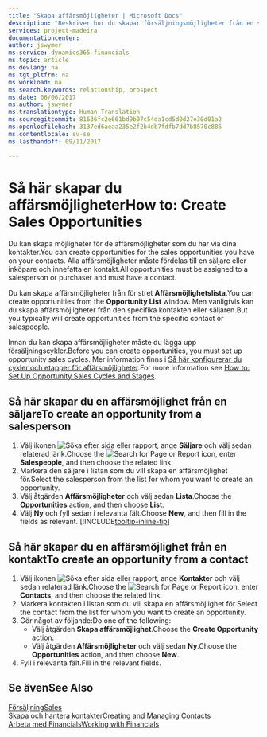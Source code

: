 ```yaml
---
title: "Skapa affärsmöjligheter | Microsoft Docs"
description: "Beskriver hur du skapar försäljningsmöjligheter från en säljare eller kontakt i Financials."
services: project-madeira
documentationcenter: 
author: jswymer
ms.service: dynamics365-financials
ms.topic: article
ms.devlang: na
ms.tgt_pltfrm: na
ms.workload: na
ms.search.keywords: relationship, prospect
ms.date: 06/06/2017
ms.author: jswymer
ms.translationtype: Human Translation
ms.sourcegitcommit: 81636fc2e661bd9b07c54da1cd5d0d27e30d01a2
ms.openlocfilehash: 3137ed6aeaa235e2f2b4db7fdfb7dd7b8570c886
ms.contentlocale: sv-se
ms.lasthandoff: 09/11/2017

---
```

# <a name="how-to-create-sales-opportunities"></a><span data-ttu-id="b5e3e-103">Så här skapar du affärsmöjligheter</span><span class="sxs-lookup"><span data-stu-id="b5e3e-103">How to: Create Sales Opportunities</span></span>
<span data-ttu-id="b5e3e-104">Du kan skapa möjligheter för de affärsmöjligheter som du har via dina kontakter.</span><span class="sxs-lookup"><span data-stu-id="b5e3e-104">You can create opportunities for the sales opportunities you have on your contacts.</span></span> <span data-ttu-id="b5e3e-105">Alla affärsmöjligheter måste fördelas till en säljare eller inköpare och innefatta en kontakt.</span><span class="sxs-lookup"><span data-stu-id="b5e3e-105">All opportunities must be assigned to a salesperson or purchaser and must have a contact.</span></span>

<span data-ttu-id="b5e3e-106">Du kan skapa affärsmöjligheter från fönstret **Affärsmöjlighetslista**.</span><span class="sxs-lookup"><span data-stu-id="b5e3e-106">You can create opportunities from the **Opportunity List** window.</span></span> <span data-ttu-id="b5e3e-107">Men vanligtvis kan du skapa affärsmöjligheter från den specifika kontakten eller säljaren.</span><span class="sxs-lookup"><span data-stu-id="b5e3e-107">But you typically will create opportunities from the specific contact or salespeople.</span></span>

<span data-ttu-id="b5e3e-108">Innan du kan skapa affärsmöjligheter måste du lägga upp försäljningscykler.</span><span class="sxs-lookup"><span data-stu-id="b5e3e-108">Before you can create opportunities, you must set up opportunity sales cycles.</span></span> <span data-ttu-id="b5e3e-109">Mer information finns i [Så här konfigurerar du cykler och etapper för affärsmöjligheter](marketing-how-setup-opportunity-sales-cycles-stages.md).</span><span class="sxs-lookup"><span data-stu-id="b5e3e-109">For more information see [How to: Set Up Opportunity Sales Cycles and Stages](marketing-how-setup-opportunity-sales-cycles-stages.md).</span></span>

## <a name="to-create-an-opportunity-from-a-salesperson"></a><span data-ttu-id="b5e3e-110">Så här skapar du en affärsmöjlighet från en säljare</span><span class="sxs-lookup"><span data-stu-id="b5e3e-110">To create an opportunity from a salesperson</span></span>
1. <span data-ttu-id="b5e3e-111">Välj ikonen ![Söka efter sida eller rapport](media/ui-search/search_small.png "ikonen Söka efter sida eller rapport"), ange **Säljare** och välj sedan relaterad länk.</span><span class="sxs-lookup"><span data-stu-id="b5e3e-111">Choose the ![Search for Page or Report](media/ui-search/search_small.png "Search for Page or Report icon") icon, enter **Salespeople**, and then choose the related link.</span></span>
2. <span data-ttu-id="b5e3e-112">Markera den säljare i listan som du vill skapa en affärsmöjlighet för.</span><span class="sxs-lookup"><span data-stu-id="b5e3e-112">Select the salesperson from the list for whom you want to create an opportunity.</span></span>
3. <span data-ttu-id="b5e3e-113">Välj åtgärden **Affärsmöjligheter** och välj sedan **Lista**.</span><span class="sxs-lookup"><span data-stu-id="b5e3e-113">Choose the **Opportunities** action, and then choose **List**.</span></span>
4. <span data-ttu-id="b5e3e-114">Välj **Ny** och fyll sedan i relevanta fält.</span><span class="sxs-lookup"><span data-stu-id="b5e3e-114">Choose **New**, and then fill in the fields as relevant.</span></span> [!INCLUDE[tooltip-inline-tip](includes/tooltip-inline-tip_md.md)]  



## <a name="to-create-an-opportunity-from-a-contact"></a><span data-ttu-id="b5e3e-115">Så här skapar du en affärsmöjlighet från en kontakt</span><span class="sxs-lookup"><span data-stu-id="b5e3e-115">To create an opportunity from a contact</span></span>
1. <span data-ttu-id="b5e3e-116">Välj ikonen ![Söka efter sida eller rapport](media/ui-search/search_small.png "ikonen Söka efter sida eller rapport"), ange **Kontakter** och välj sedan relaterad länk.</span><span class="sxs-lookup"><span data-stu-id="b5e3e-116">Choose the ![Search for Page or Report](media/ui-search/search_small.png "Search for Page or Report icon") icon, enter **Contacts**, and then choose the related link.</span></span>
2. <span data-ttu-id="b5e3e-117">Markera kontakten i listan som du vill skapa en affärsmöjlighet för.</span><span class="sxs-lookup"><span data-stu-id="b5e3e-117">Select the contact from the list for whom you want to create an opportunity.</span></span>
3. <span data-ttu-id="b5e3e-118">Gör något av följande:</span><span class="sxs-lookup"><span data-stu-id="b5e3e-118">Do one of the following:</span></span>
   * <span data-ttu-id="b5e3e-119">Välj åtgärden **Skapa affärsmöjlighet**.</span><span class="sxs-lookup"><span data-stu-id="b5e3e-119">Choose the **Create Opportunity** action.</span></span>
   * <span data-ttu-id="b5e3e-120">Välj åtgärden **Affärsmöjligheter** och välj sedan **Ny**.</span><span class="sxs-lookup"><span data-stu-id="b5e3e-120">Choose the  **Opportunities** action, and then choose **New**.</span></span>
4. <span data-ttu-id="b5e3e-121">Fyll i relevanta fält.</span><span class="sxs-lookup"><span data-stu-id="b5e3e-121">Fill in the relevant fields.</span></span>

## <a name="see-also"></a><span data-ttu-id="b5e3e-122">Se även</span><span class="sxs-lookup"><span data-stu-id="b5e3e-122">See Also</span></span>
[<span data-ttu-id="b5e3e-123">Försäljning</span><span class="sxs-lookup"><span data-stu-id="b5e3e-123">Sales</span></span>](sales-manage-sales.md)  
[<span data-ttu-id="b5e3e-124">Skapa och hantera kontakter</span><span class="sxs-lookup"><span data-stu-id="b5e3e-124">Creating and Managing Contacts</span></span>](marketing-contacts.md)  
[<span data-ttu-id="b5e3e-125">Arbeta med Financials</span><span class="sxs-lookup"><span data-stu-id="b5e3e-125">Working with Financials</span></span>](ui-work-product.md)


